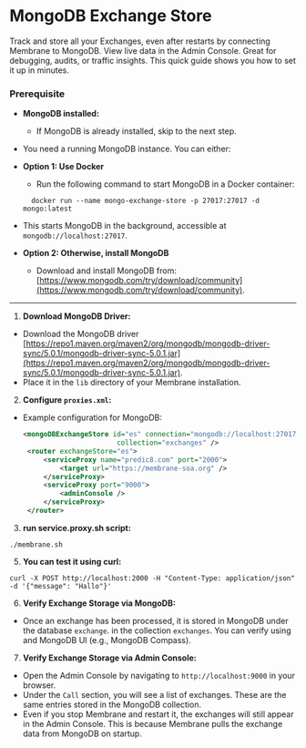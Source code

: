 # MongoDB Exchange Store

Track and store all your Exchanges, even after restarts by connecting Membrane to MongoDB. View live data in the
Admin Console. Great for debugging, audits, or traffic insights.
This quick guide shows you how to set it up in minutes.

### Prerequisite

- **MongoDB installed:**

    - If MongoDB is already installed, skip to the next step.
- You need a running MongoDB instance. You can either:
- **Option 1: Use Docker**
    - Run the following command to start MongoDB in a Docker container:

  ```shell
    docker run --name mongo-exchange-store -p 27017:27017 -d mongo:latest
  ```
- This starts MongoDB in the background, accessible at ```mongodb://localhost:27017```.
- **Option 2: Otherwise, install MongoDB**
  - Download and install MongoDB from: [https://www.mongodb.com/try/download/community](https://www.mongodb.com/try/download/community).

---

1. **Download MongoDB Driver:**

- Download the MongoDB
  driver [https://repo1.maven.org/maven2/org/mongodb/mongodb-driver-sync/5.0.1/mongodb-driver-sync-5.0.1.jar](https://repo1.maven.org/maven2/org/mongodb/mongodb-driver-sync/5.0.1/mongodb-driver-sync-5.0.1.jar).
- Place it in the `lib` directory of your Membrane installation.

2. **Configure `proxies.xml`:**

- Example configuration for MongoDB:

   ```xml
   <mongoDBExchangeStore id="es" connection="mongodb://localhost:27017/" database="exchange"
                          collection="exchanges" />
    <router exchangeStore="es">
        <serviceProxy name="predic8.com" port="2000">
            <target url="https://membrane-soa.org" />
        </serviceProxy>
        <serviceProxy port="9000">
            <adminConsole />
        </serviceProxy>
    </router>
   ```

3. **run service.proxy.sh script:**

```shell
./membrane.sh
```

5. **You can test it using curl:**

```shell
curl -X POST http://localhost:2000 -H "Content-Type: application/json" -d '{"message": "Hallo"}'
```

6. **Verify Exchange Storage via MongoDB:**

- Once an exchange has been processed, it is stored in MongoDB under the database ```exchange```. in
  the collection ```exchanges```. You can verify using and MongoDB UI  (e.g., MongoDB Compass).

7. **Verify Exchange Storage via Admin Console:**

- Open the Admin Console by navigating to ```http://localhost:9000``` in your browser.
- Under the ```Call``` section, you will see a list of exchanges. These are the same entries stored in the MongoDB
  collection.
- Even if you stop Membrane and restart it, the exchanges will still appear in the Admin Console. This is because
  Membrane pulls the exchange data from MongoDB on startup.
